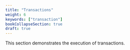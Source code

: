 ```yaml
---
title: "Transactions"
weight: 6
keywords: ["transaction"]
bookCollapseSection: true
draft: true
---
```


This section demonstrates the execution of transactions.
